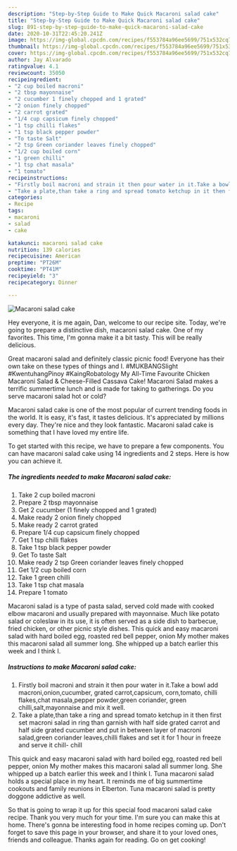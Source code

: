 ```yaml
---
description: "Step-by-Step Guide to Make Quick Macaroni salad cake"
title: "Step-by-Step Guide to Make Quick Macaroni salad cake"
slug: 891-step-by-step-guide-to-make-quick-macaroni-salad-cake
date: 2020-10-31T22:45:20.241Z
image: https://img-global.cpcdn.com/recipes/f553784a96ee5699/751x532cq70/macaroni-salad-cake-recipe-main-photo.jpg
thumbnail: https://img-global.cpcdn.com/recipes/f553784a96ee5699/751x532cq70/macaroni-salad-cake-recipe-main-photo.jpg
cover: https://img-global.cpcdn.com/recipes/f553784a96ee5699/751x532cq70/macaroni-salad-cake-recipe-main-photo.jpg
author: Jay Alvarado
ratingvalue: 4.1
reviewcount: 35050
recipeingredient:
- "2 cup boiled macroni"
- "2 tbsp mayonnaise"
- "2 cucumber 1 finely chopped and 1 grated"
- "2 onion finely chopped"
- "2 carrot grated"
- "1/4 cup capsicum finely chopped"
- "1 tsp chilli flakes"
- "1 tsp black pepper powder"
- "To taste Salt"
- "2 tsp Green coriander leaves finely chopped"
- "1/2 cup boiled corn"
- "1 green chilli"
- "1 tsp chat masala"
- "1 tomato"
recipeinstructions:
- "Firstly boil macroni and strain it then pour water in it.Take a bowl add macroni,onion,cucumber, grated carrot,capsicum, corn,tomato, chilli flakes,chat masala,pepper powder,green coriander, green chilli,salt,mayonnaise and mix it well."
- "Take a plate,than take a ring and spread tomato ketchup in it then first set macroni salad in ring than garnish with half side grated carrot and half side grated cucumber and put in between layer of macroni salad,green coriander leaves,chilli flakes and set it for 1 hour in freeze and serve it chill- chill"
categories:
- Recipe
tags:
- macaroni
- salad
- cake

katakunci: macaroni salad cake 
nutrition: 139 calories
recipecuisine: American
preptime: "PT26M"
cooktime: "PT41M"
recipeyield: "3"
recipecategory: Dinner

---
```



![Macaroni salad cake](https://img-global.cpcdn.com/recipes/f553784a96ee5699/751x532cq70/macaroni-salad-cake-recipe-main-photo.jpg)

Hey everyone, it is me again, Dan, welcome to our recipe site. Today, we're going to prepare a distinctive dish, macaroni salad cake. One of my favorites. This time, I'm gonna make it a bit tasty. This will be really delicious.

Great macaroni salad and definitely classic picnic food! Everyone has their own take on these types of things and I. #MUKBANGSlight #KwentuhangPinoy #KaingRobatology My All-Time Favourite Chicken Macaroni Salad &amp; Cheese-Filled Cassava Cake! Macaroni Salad makes a terrific summertime lunch and is made for taking to gatherings. Do you serve macaroni salad hot or cold?

Macaroni salad cake is one of the most popular of current trending foods in the world. It is easy, it's fast, it tastes delicious. It's appreciated by millions every day. They're nice and they look fantastic. Macaroni salad cake is something that I have loved my entire life.


To get started with this recipe, we have to prepare a few components. You can have macaroni salad cake using 14 ingredients and 2 steps. Here is how you can achieve it.

<!--inarticleads1-->

##### The ingredients needed to make Macaroni salad cake:

1. Take 2 cup boiled macroni
1. Prepare 2 tbsp mayonnaise
1. Get 2 cucumber (1 finely chopped and 1 grated)
1. Make ready 2 onion finely chopped
1. Make ready 2 carrot grated
1. Prepare 1/4 cup capsicum finely chopped
1. Get 1 tsp chilli flakes
1. Take 1 tsp black pepper powder
1. Get To taste Salt
1. Make ready 2 tsp Green coriander leaves finely chopped
1. Get 1/2 cup boiled corn
1. Take 1 green chilli
1. Take 1 tsp chat masala
1. Prepare 1 tomato


Macaroni salad is a type of pasta salad, served cold made with cooked elbow macaroni and usually prepared with mayonnaise. Much like potato salad or coleslaw in its use, it is often served as a side dish to barbecue, fried chicken, or other picnic style dishes. This quick and easy macaroni salad with hard boiled egg, roasted red bell pepper, onion My mother makes this macaroni salad all summer long. She whipped up a batch earlier this week and I think I. 

<!--inarticleads2-->

##### Instructions to make Macaroni salad cake:

1. Firstly boil macroni and strain it then pour water in it.Take a bowl add macroni,onion,cucumber, grated carrot,capsicum, corn,tomato, chilli flakes,chat masala,pepper powder,green coriander, green chilli,salt,mayonnaise and mix it well.
1. Take a plate,than take a ring and spread tomato ketchup in it then first set macroni salad in ring than garnish with half side grated carrot and half side grated cucumber and put in between layer of macroni salad,green coriander leaves,chilli flakes and set it for 1 hour in freeze and serve it chill- chill


This quick and easy macaroni salad with hard boiled egg, roasted red bell pepper, onion My mother makes this macaroni salad all summer long. She whipped up a batch earlier this week and I think I. Tuna macaroni salad holds a special place in my heart. It reminds me of big summertime cookouts and family reunions in Elberton. Tuna macaroni salad is pretty doggone addictive as well. 

So that is going to wrap it up for this special food macaroni salad cake recipe. Thank you very much for your time. I'm sure you can make this at home. There's gonna be interesting food in home recipes coming up. Don't forget to save this page in your browser, and share it to your loved ones, friends and colleague. Thanks again for reading. Go on get cooking!
